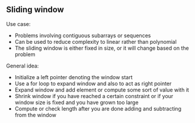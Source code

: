 ## Sliding window

Use case:
- Problems involving contiguous subarrays or sequences
- Can be used to reduce complexity to linear rather than polynomial
- The sliding window is either fixed in size, or it will change based on the problem

General idea:
- Initialize a left pointer denoting the window start
- Use a for loop to expand window and also to act as right pointer
- Expand window and add element or compute some sort of value with it
- Shrink window if you have reached a certain constraint or if your window size is fixed and you have grown too large
- Compute or check length after you are done adding and subtracting from the window